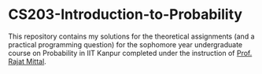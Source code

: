 # CS203-Introduction-to-Probability
This repository contains my solutions for the theoretical assignments (and a practical programming question) for the sophomore year undergraduate course on Probability in IIT Kanpur completed under the instruction of [Prof. Rajat Mittal](https://www.cse.iitk.ac.in/users/rmittal/).
